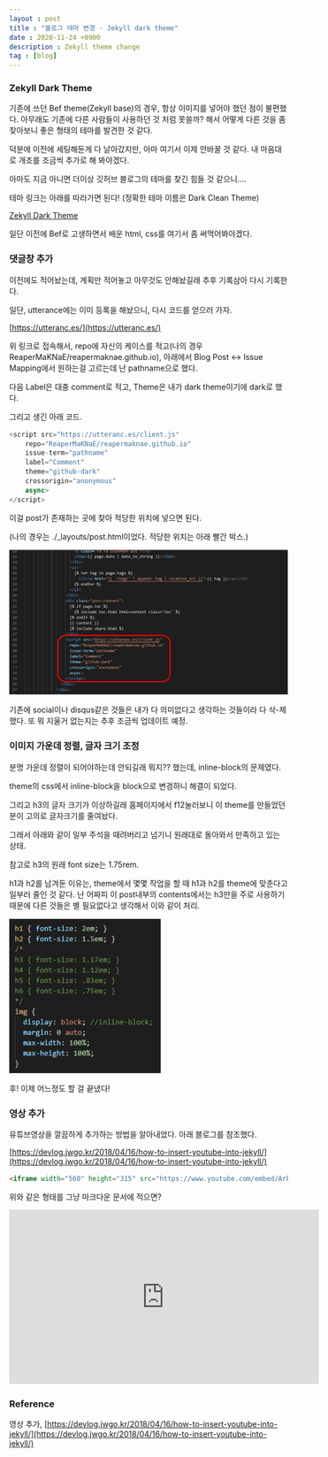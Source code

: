 ```yaml
---
layout : post
title : "블로그 테마 변경 - Jekyll dark theme"
date : 2020-11-24 +0900
description : Zekyll theme change
tag : [blog]
---
```


### Zekyll Dark Theme

 기존에 쓰던 Bef theme(Zekyll base)의 경우, 항상 이미지를 넣어야 했던 점이 불편했다. 아무래도 기존에 다른 사람들이 사용하던 것 처럼 못쓸까? 해서 어떻게 다른 것을 좀 찾아보니 좋은 형태의 테마를 발견한 것 같다.

 덕분에 이전에 세팅해둔게 다 날아갔지만, 아마 여기서 이제 안바꿀 것 같다. 내 마음대로 개조를 조금씩 추가로 해 봐야겠다.

 아마도 지금 아니면 더이상 깃허브 블로그의 테마를 찾긴 힘들 것 같으니....

 테마 링크는 아래를 따라가면 된다! (정확한 테마 이름은 Dark Clean Theme)

[Zekyll Dark Theme](https://github.com/streetturtle/jekyll-clean-dark)

 일단 이전에 Bef로 고생하면서 배운 html, css를 여기서 좀 써먹어봐야겠다.



### 댓글창 추가

 이전에도 적어놨는데, 계획만 적어놓고 아무것도 안해놨길래 추후 기록삼아 다시 기록한다.

 일단, utterance에는 이미 등록을 해놨으니, 다시 코드를 얻으러 가자.

[https://utteranc.es/](https://utteranc.es/)

위 링크로 접속해서, repo에 자신의 케이스를 적고(나의 경우 ReaperMaKNaE/reapermaknae.github.io), 아래에서 Blog Post <-> Issue Mapping에서 원하는걸 고르는데 난 pathname으로 했다.

 다음 Label은 대충 comment로 적고, Theme은 내가 dark theme이기에 dark로 했다.

 그리고 생긴 아래 코드.

```python
<script src="https://utteranc.es/client.js"
	repo="ReaperMaKNaE/reapermaknae.github.io"
	issue-term="pathname"
	label="Comment"
	theme="github-dark"
	crossorigin="anonymous"
	async>
</script>
```

 이걸 post가 존재하는 곳에 찾아 적당한 위치에 넣으면 된다.

 (나의 경우는 ./_layouts/post.html이었다. 적당한 위치는 아래 빨간 박스.)

![img1](https://raw.githubusercontent.com/ReaperMaKNaE/reapermaknae.github.io/main/assets/img/20201124-1.png)

 기존에 social이나 disqus같은 것들은 내가 다 의미없다고 생각하는 것들이라 다 삭-제 했다. 또 뭐 지울거 없는지는 추후 조금씩 업데이트 예정.



### 이미지 가운데 정렬, 글자 크기 조정

 분명 가운데 정렬이 되어야하는데 안되길래 뭐지?? 했는데, inline-block의 문제였다.

 theme의 css에서 inline-block을 block으로 변경하니 해결이 되었다.

 그리고 h3의 글자 크기가 이상하길래 홈페이지에서 f12눌러보니 이 theme를 만들었던 분이 고의로 글자크기를 줄여놨다.

 그래서 아래와 같이 일부 주석을 때려버리고 넘기니 원래대로 돌아와서 만족하고 있는 상태.

 참고로 h3의 원래 font size는 1.75rem.

 h1과 h2를 남겨둔 이유는, theme에서 몇몇 작업을 할 때 h1과 h2를 theme에 맞춘다고 일부러 줄인 것 같다. 난 어짜피 이 post내부의 contents에서는 h3만을 주로 사용하기때문에 다른 것들은 별 필요없다고 생각해서 이와 같이 처리.

![img2](https://raw.githubusercontent.com/ReaperMaKNaE/reapermaknae.github.io/main/assets/img/20201124-2.png)

 후! 이제 어느정도 할 걸 끝냈다!



### 영상 추가

 유튜브영상을 깔끔하게 추가하는 방법을 알아내었다. 아래 블로그를 참조했다.

[https://devlog.jwgo.kr/2018/04/16/how-to-insert-youtube-into-jekyll/](https://devlog.jwgo.kr/2018/04/16/how-to-insert-youtube-into-jekyll/)



```html
<iframe width="560" height="315" src="https://www.youtube.com/embed/ArkGXvMsCx8" frameborder="0" allowfullscreen></iframe>
```

 위와 같은 형태를 그냥 마크다운 문서에 적으면?

<iframe width="560" height="315" src="https://www.youtube.com/embed/ArkGXvMsCx8" frameborder="0" allowfullscreen></iframe>



### Reference

영상 추가, [https://devlog.jwgo.kr/2018/04/16/how-to-insert-youtube-into-jekyll/](https://devlog.jwgo.kr/2018/04/16/how-to-insert-youtube-into-jekyll/)